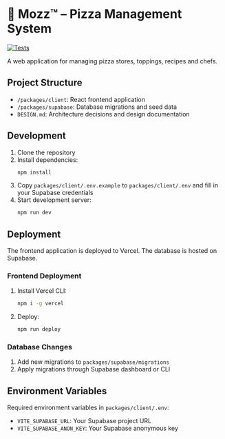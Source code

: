 # 🍕 Mozz™️ – Pizza Management System
[![Tests](https://github.com/claybailey2/mozz/actions/workflows/test.yml/badge.svg)](https://github.com/claybailey2/mozz/actions/workflows/test.yml)


A web application for managing pizza stores, toppings, recipes and chefs.

## Project Structure

- `/packages/client`: React frontend application
- `/packages/supabase`: Database migrations and seed data
- `DESIGN.md`: Architecture decisions and design documentation

## Development

1. Clone the repository
2. Install dependencies:
   ```bash
   npm install
   ```
3. Copy `packages/client/.env.example` to `packages/client/.env` and fill in your Supabase credentials
4. Start development server:
   ```bash
   npm run dev
   ```

## Deployment

The frontend application is deployed to Vercel. The database is hosted on Supabase.

### Frontend Deployment
1. Install Vercel CLI:
   ```bash
   npm i -g vercel
   ```
2. Deploy:
   ```bash
   npm run deploy
   ```

### Database Changes
1. Add new migrations to `packages/supabase/migrations`
2. Apply migrations through Supabase dashboard or CLI

## Environment Variables

Required environment variables in `packages/client/.env`:
- `VITE_SUPABASE_URL`: Your Supabase project URL
- `VITE_SUPABASE_ANON_KEY`: Your Supabase anonymous key
